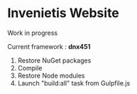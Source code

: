 Invenietis Website
===
Work in progress

Current framework : **dnx451**

1. Restore NuGet packages
2. Compile
3. Restore Node modules
4. Launch "build:all" task from Gulpfile.js